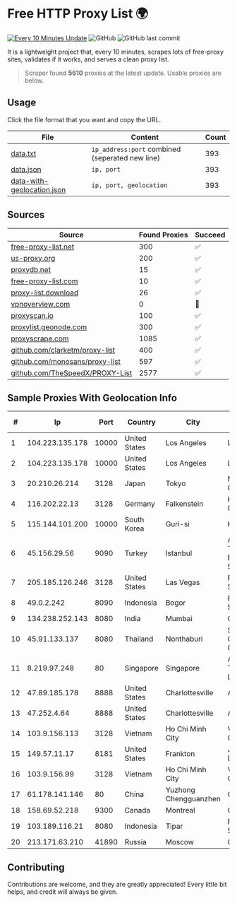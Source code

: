 
# Free HTTP Proxy List 🌍

[![Every 10 Minutes Update](https://github.com/mertguvencli/http-proxy-list/actions/workflows/main.yml/badge.svg?branch=main)](https://github.com/mertguvencli/http-proxy-list/actions/workflows/main.yml)
![GitHub](https://img.shields.io/github/license/mertguvencli/http-proxy-list)
![GitHub last commit](https://img.shields.io/github/last-commit/mertguvencli/http-proxy-list)

It is a lightweight project that, every 10 minutes, scrapes lots of free-proxy sites, validates if it works, and serves a clean proxy list.


> Scraper found **5610** proxies at the latest update. Usable proxies are below.

## Usage

Click the file format that you want and copy the URL.


|File|Content|Count|
|----|-------|-----|
|[data.txt](https://raw.githubusercontent.com/mertguvencli/http-proxy-list/main/proxy-list/data.txt)|`ip_address:port` combined (seperated new line)|393|
|[data.json](https://raw.githubusercontent.com/mertguvencli/http-proxy-list/main/proxy-list/data.json)|`ip, port`|393|
|[data-with-geolocation.json](https://raw.githubusercontent.com/mertguvencli/http-proxy-list/main/proxy-list/data-with-geolocation.json)|`ip, port, geolocation`|393|

## Sources

|Source|Found Proxies|Succeed|
|------|-------------|-------|
|[free-proxy-list.net](https://free-proxy-list.net)|300|✅|
|[us-proxy.org](https://www.us-proxy.org)|200|✅|
|[proxydb.net](http://proxydb.net)|15|✅|
|[free-proxy-list.com](https://free-proxy-list.com/?page=&port=&type%5B%5D=http&type%5B%5D=https&up_time=0&search=Search)|10|✅|
|[proxy-list.download](https://www.proxy-list.download/HTTP)|26|✅|
|[vpnoverview.com](https://vpnoverview.com/privacy/anonymous-browsing/free-proxy-servers)|0|🚫|
|[proxyscan.io](https://www.proxyscan.io)|100|✅|
|[proxylist.geonode.com](https://proxylist.geonode.com/api/proxy-list?limit=300&page=1&sort_by=lastChecked&sort_type=desc&protocols=http,https)|300|✅|
|[proxyscrape.com](https://api.proxyscrape.com/v2/?request=displayproxies&protocol=http&timeout=10000&country=all&ssl=all&anonymity=all)|1085|✅|
|[github.com/clarketm/proxy-list](https://raw.githubusercontent.com/clarketm/proxy-list/master/proxy-list-raw.txt)|400|✅|
|[github.com/monosans/proxy-list](https://raw.githubusercontent.com/monosans/proxy-list/main/proxies/http.txt)|597|✅|
|[github.com/TheSpeedX/PROXY-List](https://raw.githubusercontent.com/TheSpeedX/PROXY-List/master/http.txt)|2577|✅|


## Sample Proxies With Geolocation Info

|#|Ip|Port|Country|City|Internet Service Provider|
|-|--|----|-------|----|-------------------------|
|1|104.223.135.178|10000|United States|Los Angeles|LayerHost|
|2|104.223.135.178|10000|United States|Los Angeles|LayerHost|
|3|20.210.26.214|3128|Japan|Tokyo|Microsoft Corporation|
|4|116.202.22.13|3128|Germany|Falkenstein|Hetzner Online GmbH|
|5|115.144.101.200|10000|South Korea|Guri-si|Korea Telecom|
|6|45.156.29.56|9090|Turkey|Istanbul|Atlantis Telekomunikasyon Bilisim Hizmetleri San. Tic. Ltd|
|7|205.185.126.246|3128|United States|Las Vegas|FranTech Solutions|
|8|49.0.2.242|8090|Indonesia|Bogor|PT Usaha Adi Sanggoro|
|9|134.238.252.143|8080|India|Mumbai|Google LLC|
|10|45.91.133.137|8080|Thailand|Nonthaburi|Siamdata Communication Co., ltd.|
|11|8.219.97.248|80|Singapore|Singapore|Alibaba (US) Technology Co., Ltd.|
|12|47.89.185.178|8888|United States|Charlottesville|Alibaba.com LLC|
|13|47.252.4.64|8888|United States|Charlottesville|Alibaba.com LLC|
|14|103.9.156.113|3128|Vietnam|Ho Chi Minh City|Vnso Technology Company|
|15|149.57.11.17|8181|United States|Frankton|J2 Technology LLC|
|16|103.9.156.99|3128|Vietnam|Ho Chi Minh City|Vnso Technology Company|
|17|61.178.141.146|80|China|Yuzhong Chengguanzhen|Chinanet|
|18|158.69.52.218|9300|Canada|Montreal|OVH SAS|
|19|103.189.116.21|8080|Indonesia|Tipar|PT Callysta Total Solusindo|
|20|213.171.63.210|41890|Russia|Moscow|OJSC Comcor|



## Contributing

Contributions are welcome, and they are greatly appreciated! Every
little bit helps, and credit will always be given.

